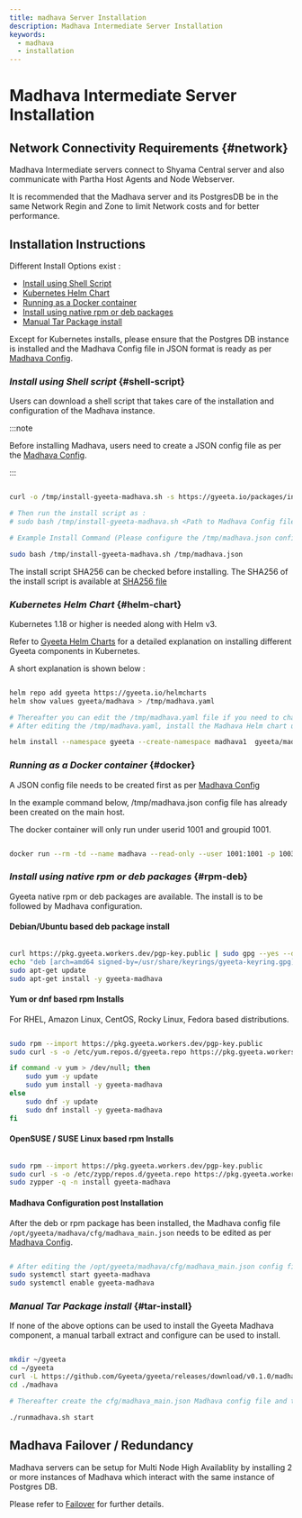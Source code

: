 ```yaml
---
title: madhava Server Installation
description: Madhava Intermediate Server Installation
keywords:
  - madhava
  - installation
---
```


# Madhava Intermediate Server Installation

## Network Connectivity Requirements {#network}

Madhava Intermediate servers connect to Shyama Central server and also communicate with Partha Host Agents
and Node Webserver.

It is recommended that the Madhava server and its PostgresDB be in the same Network Regin and Zone to limit
Network costs and for better performance.

## Installation Instructions

Different Install Options exist :

- [Install using Shell Script](#shell-script)
- [Kubernetes Helm Chart](#helm-chart)
- [Running as a Docker container](#docker)
- [Install using native rpm or deb packages](#rpm-deb)
- [Manual Tar Package install](#tar-install)

Except for Kubernetes installs, please ensure that the Postgres DB instance is installed and the Madhava Config
file in JSON format is ready as per [Madhava Config](./madhava_config).

### *Install using Shell script* {#shell-script} 

Users can download a shell script that takes care of the installation and configuration of the Madhava instance.

:::note

Before installing Madhava, users need to create a JSON config file as per the [Madhava Config](./madhava_config).

:::


```bash

curl -o /tmp/install-gyeeta-madhava.sh -s https://gyeeta.io/packages/install-gyeeta-madhava.sh

# Then run the install script as : 
# sudo bash /tmp/install-gyeeta-madhava.sh <Path to Madhava Config file in JSON format>

# Example Install Command (Please configure the /tmp/madhava.json config file first) :

sudo bash /tmp/install-gyeeta-madhava.sh /tmp/madhava.json

```

The install script SHA256 can be checked before installing. The SHA256 of the install script is available at [SHA256 file](https://gyeeta.io/packages/install-gyeeta-madhava.sh.sum)


### *Kubernetes Helm Chart* {#helm-chart}

Kubernetes 1.18 or higher is needed along with Helm v3.

Refer to [Gyeeta Helm Charts](./k8s_helm) for a detailed explanation on installing different
Gyeeta components in Kubernetes.

A short explanation is shown below :

```bash

helm repo add gyeeta https://gyeeta.io/helmcharts
helm show values gyeeta/madhava > /tmp/madhava.yaml

# Thereafter you can edit the /tmp/madhava.yaml file if you need to change any option. 
# After editing the /tmp/madhava.yaml, install the Madhava Helm chart using :

helm install --namespace gyeeta --create-namespace madhava1  gyeeta/madhava -f /tmp/madhava.yaml

```

### *Running as a Docker container* {#docker}

A JSON config file needs to be created first as per [Madhava Config](./madhava_config)

In the example command below, /tmp/madhava.json config file has already been created on the main host.

The docker container will only run under userid 1001 and groupid 1001.

```bash

docker run --rm -td --name madhava --read-only --user 1001:1001 -p 10037:10037 --env CFG_MAIN_JSON=/tmp/madhava.json -v /tmp/madhava.json:/tmp/madhava.json:ro ghcr.io/gyeeta/madhava start

```

### *Install using native rpm or deb packages* {#rpm-deb}

Gyeeta native rpm or deb packages are available. The install is to be followed by Madhava configuration.

#### Debian/Ubuntu based deb package install

```bash

curl https://pkg.gyeeta.workers.dev/pgp-key.public | sudo gpg --yes --dearmor --output /usr/share/keyrings/gyeeta-keyring.gpg
echo "deb [arch=amd64 signed-by=/usr/share/keyrings/gyeeta-keyring.gpg] https://pkg.gyeeta.workers.dev/apt-repo stable main" | sudo tee /etc/apt/sources.list.d/gyeeta.list
sudo apt-get update
sudo apt-get install -y gyeeta-madhava

```

#### Yum or dnf based rpm Installs

For RHEL, Amazon Linux, CentOS, Rocky Linux, Fedora based distributions.

```bash

sudo rpm --import https://pkg.gyeeta.workers.dev/pgp-key.public
sudo curl -s -o /etc/yum.repos.d/gyeeta.repo https://pkg.gyeeta.workers.dev/rpm-repo/gyeeta.repo

if command -v yum > /dev/null; then 
	sudo yum -y update
	sudo yum install -y gyeeta-madhava
else
	sudo dnf -y update
	sudo dnf install -y gyeeta-madhava
fi	

```

#### OpenSUSE / SUSE Linux based rpm Installs

```bash

sudo rpm --import https://pkg.gyeeta.workers.dev/pgp-key.public
sudo curl -s -o /etc/zypp/repos.d/gyeeta.repo https://pkg.gyeeta.workers.dev/rpm-repo/gyeeta.repo
sudo zypper -q -n install gyeeta-madhava

```


#### Madhava Configuration post Installation

After the deb or rpm package has been installed, the Madhava config file `/opt/gyeeta/madhava/cfg/madhava_main.json` needs
to be edited as per [Madhava Config](./madhava_config).

```bash title="Start Madhava after editing the madhava_main.json"

# After editing the /opt/gyeeta/madhava/cfg/madhava_main.json config file
sudo systemctl start gyeeta-madhava
sudo systemctl enable gyeeta-madhava

```


### *Manual Tar Package install* {#tar-install}

If none of the above options can be used to install the Gyeeta Madhava component, a manual tarball extract and configure
can be used to install.

```bash title="Example Install Command"

mkdir ~/gyeeta
cd ~/gyeeta
curl -L https://github.com/Gyeeta/gyeeta/releases/download/v0.1.0/madhava.tar.gz | tar xzf -
cd ./madhava

# Thereafter create the cfg/madhava_main.json Madhava config file and then start the Madhava server as

./runmadhava.sh start

```


## Madhava Failover / Redundancy

Madhava servers can be setup for Multi Node High Availablity by installing 2 or more instances of Madhava
which interact with the same instance of Postgres DB.

Please refer to [Failover](./failover) for further details.


